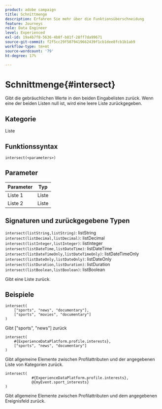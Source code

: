 ```yaml
---
product: adobe campaign
title: Schnittmenge
description: Erfahren Sie mehr über die Funktionsüberschneidung
feature: Journeys
role: Data Engineer
level: Experienced
exl-id: 19a4b7f8-5636-4b8f-b81f-28ff7da99671
source-git-commit: f2f5cc29f5079419662439f1cb1dee8fcb1b1ab9
workflow-type: tm+mt
source-wordcount: '79'
ht-degree: 17%

---
```


# Schnittmenge{#intersect}

Gibt die gebräuchlichen Werte in den beiden Eingabelisten zurück. Wenn eine der beiden Listen null ist, wird eine leere Liste zurückgegeben.

## Kategorie

Liste

## Funktionssyntax

`intersect(<parameters>)`

## Parameter

| Parameter | Typ |
|-----------|------------------|
| Liste 1 | Liste |
| Liste 2 | Liste |

## Signaturen und zurückgegebene Typen

`intersect(listString,listString)`: listString 
`intersect(listDecimal,listDecimal)`: listDecimal 
`intersect(listInteger,listInteger)`: listInteger 
`intersect(listDateTime,listDateTime)`: listDateTime 
`intersect(listDateTimeOnly,listDateTimeOnly)`: listDateTimeOnly 
`intersect(listDateOnly,listDateOnly)`: listDateOnly 
`intersect(listDuration,listDuration)`: listDuration 
`intersect(listBoolean,listBoolean)`: listBoolean

Gibt eine Liste zurück.

## Beispiele

```
intersect(
    ["sports", "news", "documentary"],
    ["sports", "movies", "documentary"]
)
```

Gibt [&quot;sports&quot;, &quot;news&quot;] zurück

```
intersect(
    #{ExperienceDataPlatform.profile.interests},
    ["sports", "news", "documentary"]
)
```

Gibt allgemeine Elemente zwischen Profilattributen und der angegebenen Liste von Kategorien zurück.

```
intersect(
        	#{ExperienceDataPlatform.profile.interests},
            @{myEvent.sport_interests}
)
```

Gibt allgemeine Elemente zwischen Profilattributen und dem angegebenen Ereignisfeld zurück.